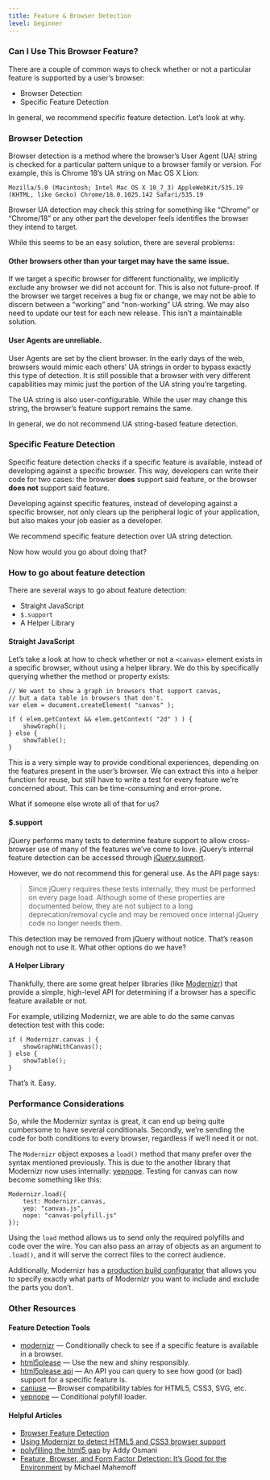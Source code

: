 ```yaml
---
title: Feature & Browser Detection
level: beginner
---
```


### Can I Use This Browser Feature?

There are a couple of common ways to check whether or not a particular feature is supported by a user&rsquo;s browser:

* Browser Detection
* Specific Feature Detection

In general, we recommend specific feature detection. Let&rsquo;s look at why.

### Browser Detection

Browser detection is a method where the browser&rsquo;s User Agent (UA) string is checked for a particular pattern unique to a browser family or version. For example, this is Chrome 18&rsquo;s UA string on Mac OS X Lion:

```
Mozilla/5.0 (Macintosh; Intel Mac OS X 10_7_3) AppleWebKit/535.19 (KHTML, like Gecko) Chrome/18.0.1025.142 Safari/535.19
```

Browser UA detection may check this string for something like &ldquo;Chrome&rdquo; or &ldquo;Chrome/18&rdquo; or any other part the developer feels identifies the browser they intend to target.

While this seems to be an easy solution, there are several problems:

#### Other browsers other than your target may have the same issue.

If we target a specific browser for different functionality, we implicitly exclude any browser we did not account for. This is also not future-proof. If the browser we target receives a bug fix or change, we may not be able to discern between a &ldquo;working&rdquo; and &ldquo;non-working&rdquo; UA string. We may also need to update our test for each new release. This isn&rsquo;t a maintainable solution.

#### User Agents are unreliable.

User Agents are set by the client browser. In the early days of the web, browsers would mimic each others&rsquo; UA strings in order to bypass exactly this type of detection. It is still possible that a browser with very different capabilities may mimic just the portion of the UA string you&rsquo;re targeting.

The UA string is also user-configurable. While the user may change this string, the browser&rsquo;s feature support remains the same.

In general, we do not recommend UA string-based feature detection.

### Specific Feature Detection

Specific feature detection checks if a specific feature is available, instead of developing against a specific browser. This way, developers can write their code for two cases: the browser **does** support said feature, or the browser **does not** support said feature.

Developing against specific features, instead of developing against a specific browser, not only clears up the peripheral logic of your application, but also makes your job easier as a developer.

We recommend specific feature detection over UA string detection.

Now how would you go about doing that?

### How to go about feature detection

There are several ways to go about feature detection:

* Straight JavaScript
* `$.support`
* A Helper Library

#### Straight JavaScript

Let&rsquo;s take a look at how to check whether or not a `<canvas>` element exists in a specific browser, without using a helper library. We do this by specifically querying whether the method or property exists:

```
// We want to show a graph in browsers that support canvas,
// but a data table in browsers that don't.
var elem = document.createElement( "canvas" );

if ( elem.getContext && elem.getContext( "2d" ) ) {
	showGraph();
} else {
	showTable();
}
```

This is a very simple way to provide conditional experiences, depending on the features present in the user&rsquo;s browser. We can extract this into a helper function for reuse, but still have to write a test for every feature we&rsquo;re concerned about. This can be time-consuming and error-prone.

What if someone else wrote all of that for us?

#### $.support

jQuery performs many tests to determine feature support to allow cross-browser use of many of the features we&rsquo;ve come to love. jQuery&rsquo;s internal feature detection can be accessed through [jQuery.support](http://api.jquery.com/jQuery.support/).

However, we do not recommend this for general use. As the API page says:

> Since jQuery requires these tests internally, they must be performed on every page load. Although some of these properties are documented below, they are not subject to a long deprecation/removal cycle and may be removed once internal jQuery code no longer needs them.

This detection may be removed from jQuery without notice. That&rsquo;s reason enough not to use it. What other options do we have?

#### A Helper Library

Thankfully, there are some great helper libraries (like [Modernizr](http://modernizr.com)) that provide a simple, high-level API for determining if a browser has a specific feature available or not.

For example, utilizing Modernizr, we are able to do the same canvas detection test with this code:

```
if ( Modernizr.canvas ) {
	showGraphWithCanvas();
} else {
	showTable();
}
```

That&rsquo;s it. Easy.

### Performance Considerations

So, while the Modernizr syntax is great, it can end up being quite cumbersome to have several conditionals. Secondly, we&rsquo;re sending the code for both conditions to every browser, regardless if we&rsquo;ll need it or not.

The `Modernizr` object exposes a `load()` method that many prefer over the syntax mentioned previously. This is due to the another library that Modernizr now uses internally: [yepnope](http://yepnopejs.com/). Testing for canvas can now become something like this:

```
Modernizr.load({
	test: Modernizr.canvas,
	yep: "canvas.js",
	nope: "canvas-polyfill.js"
});
```

Using the `load` method allows us to send only the required polyfills and code over the wire. You can also pass an array of objects as an argument to `.load()`, and it will serve the correct files to the correct audience.

Additionally, Modernizr has a [production build configurator](http://modernizr.com/download/) that allows you to specify exactly what parts of Modernizr you want to include and exclude the parts you don&rsquo;t.

### Other Resources

#### Feature Detection Tools

- [modernizr](http://modernizr.com/) &mdash; Conditionally check to see if a specific feature is available in a browser.
- [html5please](http://html5please.com/) &mdash; Use the new and shiny responsibly.
- [html5please api](http://api.html5please.com/) &mdash; An API you can query to see how good (or bad) support for a specific feature is.
- [caniuse](http://caniuse.com/) &mdash; Browser compatibility tables for HTML5, CSS3, SVG, etc.
- [yepnope](http://yepnopejs.com/) &mdash; Conditional polyfill loader.

#### Helpful Articles

- [Browser Feature Detection](https://developer.mozilla.org/en-US/docs/Browser_Feature_Detection)
- [Using Modernizr to detect HTML5 and CSS3 browser support](http://www.adobe.com/devnet/dreamweaver/articles/using-modernizr.html)
- [polyfilling the html5 gap](http://addyosmani.com/polyfillthehtml5gaps/slides/#1) by Addy Osmani
- [Feature, Browser, and Form Factor Detection: It&rsquo;s Good for the Environment](http://www.html5rocks.com/en/tutorials/detection/index.html) by Michael Mahemoff
